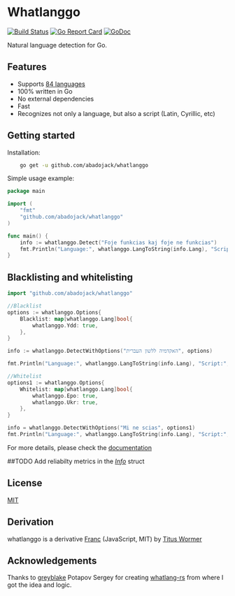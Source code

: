 # Whatlanggo

[![Build Status](https://travis-ci.org/abadojack/whatlanggo.svg?branch=master)](https://travis-ci.org/abadojack/whatlanggo)  [![Go Report Card](https://goreportcard.com/badge/github.com/abadojack/whatlanggo)](https://goreportcard.com/report/github.com/abadojack/whatlanggo)  [![GoDoc](https://godoc.org/github.com/abadojack/whatlanggo?status.png)](https://godoc.org/github.com/abadojack/whatlanggo)

Natural language detection for Go.
## Features
* Supports [84 languages](https://github.com/abadojack/whatlanggo/blob/master/SUPPORTED_LANGUAGES.md)
* 100% written in Go
* No external dependencies
* Fast
* Recognizes not only a language, but also a script (Latin, Cyrillic, etc)

## Getting started
Installation:
```sh
    go get -u github.com/abadojack/whatlanggo
```

Simple usage example:
```go
package main

import (
	"fmt"
	"github.com/abadojack/whatlanggo"
)

func main() {
	info := whatlanggo.Detect("Foje funkcias kaj foje ne funkcias")
	fmt.Println("Language:", whatlanggo.LangToString(info.Lang), "Script:", whatlanggo.Scripts[info.Script])
}
```

## Blacklisting and whitelisting
```go
import "github.com/abadojack/whatlanggo"

//Blacklist
options := whatlanggo.Options{
	Blacklist: map[whatlanggo.Lang]bool{
		whatlanggo.Ydd: true,
	},
}

info := whatlanggo.DetectWithOptions("האקדמיה ללשון העברית", options)

fmt.Println("Language:", whatlanggo.LangToString(info.Lang), "Script:", whatlanggo.Scripts[info.Script])

//Whitelist
options1 := whatlanggo.Options{
	Whitelist: map[whatlanggo.Lang]bool{
		whatlanggo.Epo: true,
		whatlanggo.Ukr: true,
	},
}

info = whatlanggo.DetectWithOptions("Mi ne scias", options1)
fmt.Println("Language:", whatlanggo.LangToString(info.Lang), "Script:", whatlanggo.Scripts[info.Script])
```
For more details, please check the [documentation](https://godoc.org/github.com/abadojack/whatlanggo)

##TODO
Add reliabilty metrics in the _[Info](https://godoc.org/github.com/abadojack/whatlanggo#Info)_ struct

## License
[MIT](https://github.com/abadojack/whatlanggo/blob/master/LICENSE)

## Derivation
whatlanggo is a derivative [Franc](https://github.com/wooorm/franc) (JavaScript, MIT) by [Titus Wormer](https://github.com/wooorm)

## Acknowledgements
Thanks to [greyblake](https://github.com/greyblake) Potapov Sergey for creating [whatlang-rs](https://github.com/greyblake/whatlang-rs) from where I got the idea and logic.
